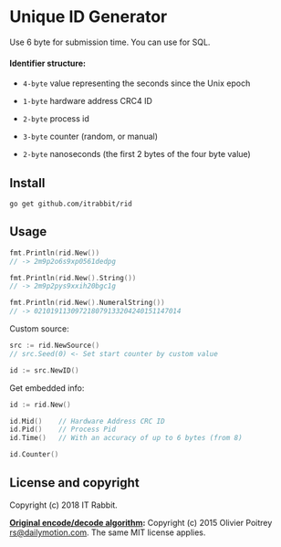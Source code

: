 # Unique ID Generator

Use 6 byte for submission time. You can use for SQL.

#### Identifier structure:

- `4-byte` value representing the seconds since the Unix epoch

- `1-byte` hardware address CRC4 ID

- `2-byte` process id

- `3-byte` counter (random, or manual)

- `2-byte` nanoseconds (the first 2 bytes of the four byte value)

## Install

    go get github.com/itrabbit/rid

## Usage

```go
fmt.Println(rid.New())
// -> 2m9p2o6s9xp0561dedpg

fmt.Println(rid.New().String())
// -> 2m9p2pys9xxih20bgc1g

fmt.Println(rid.New().NumeralString())
// -> 021019113097218079133204240151147014
```

Custom source:

```go
src := rid.NewSource()
// src.Seed(0) <- Set start counter by custom value

id := src.NewID()
```

Get embedded info:

```go
id := rid.New()

id.Mid()    // Hardware Address CRC ID
id.Pid()    // Process Pid
id.Time()   // With an accuracy of up to 6 bytes (from 8)

id.Counter() 
```

## License and copyright

Copyright (c) 2018 IT Rabbit.

**[Original encode/decode algorithm](https://github.com/rs/xid):** Copyright (c) 2015 Olivier Poitrey <rs@dailymotion.com>. The same MIT license applies.